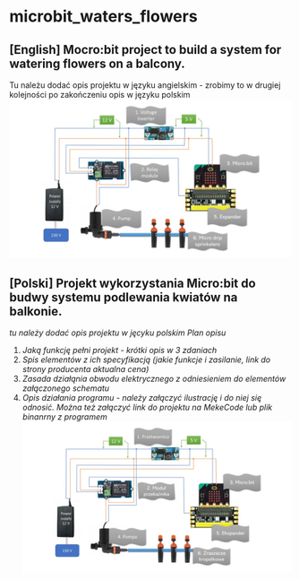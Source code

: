 # microbit_waters_flowers
## [English] Mocro:bit project to build a system for watering flowers on a balcony.
Tu należu dodać opis projektu w języku angielskim - zrobimy to w drugiej kolejności po zakończeniu opis w języku polskim
![Diagram of elecric circut in English language](./diagramEL.jpg?raw=true)
## [Polski] Projekt wykorzystania Micro:bit do budwy systemu podlewania kwiatów na balkonie. 
*tu należy dodać opis projektu w jęcyku polskim*
*Plan opisu*
1. *Jaką funkcję pełni projekt - krótki  opis w 3 zdaniach*
1. *Spis elementów z ich specyfikacją (jakie funkcje i zasilanie, link do strony producenta aktualna cena)*
2. *Zasada działąnia obwodu elektrycznego z odniesieniem do elementów załączonego schematu*
3. *Opis działania programu - należy załączyć ilustrację i do niej się odnosić. Można też załączyć link do projektu na MekeCode lub plik binanrny z programem*
![Diagram of elecric circut in Polish language](./diagramPL.jpg?raw=true)
